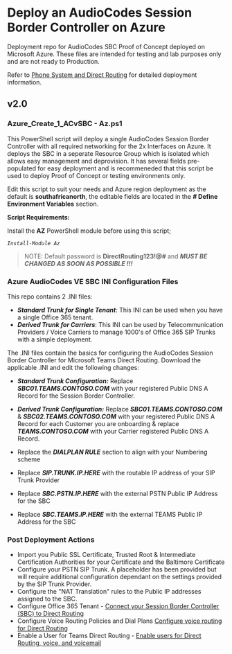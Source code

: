 # Deploy an AudioCodes Session Border Controller on Azure
Deployment repo for AudioCodes SBC Proof of Concept deployed on Microsoft Azure. These files are intended for testing and lab purposes only and are not ready to Production.

Refer to [Phone System and Direct Routing](https://docs.microsoft.com/en-us/MicrosoftTeams/direct-routing-landing-page) for detailed deployment information.

## v2.0

### Azure_Create_1_ACvSBC - Az.ps1

This PowerShell script will deploy a single AudioCodes Session Border Controller with all required networking for the 2x Interfaces on Azure. It deploys the SBC in a seperate Resource Group which is isolated which allows easy management and deprovision. It has several fields pre-populated for easy deployment and is recommeneded that this script be used to deploy Proof of Concept or testing environments only.

Edit this script to suit your needs and Azure region deployment as the default is **southafricanorth**, the editable fields are located in the **# Define Environment Variables** section.

**Script Requirements:**

Install the **AZ** PowerShell module before using this script;

*`Install-Module Az`*

> NOTE: Default password is **DirectRouting123!@#** and ***MUST BE CHANGED AS SOON AS POSSIBLE !!!***

### Azure AudioCodes VE SBC INI Configuration Files

This repo contains 2 .INI files:
- ***Standard Trunk for Single Tenant***: This INI can be used when you have a single Office 365 tenant.
- ***Derived Trunk for Carriers***: This INI can be used by Telecommunication Providers / Voice Carriers to manage 1000's of Office 365 SIP Trunks with a simple deployment.

The .INI files contain the basics for configuring the AudioCodes Session Border Controller for Microsoft Teams Direct Routing. Download the applicable .INI and edit the following changes:

- ***Standard Trunk Configuration:*** Replace ***SBC01.TEAMS.CONTOSO.COM*** with your registered Public DNS A Record for the Session Border Controller.
- ***Derived Trunk Configuration:*** Replace ***SBC01.TEAMS.CONTOSO.COM*** & ***SBC02.TEAMS.CONTOSO.COM*** with your registered Public DNS A Record for each Customer you are onboarding & replace ***TEAMS.CONTOSO.COM*** with your Carrier registered Public DNS A Record.

- Replace the ***DIALPLAN RULE*** section to align with your Numbering scheme

- Replace ***SIP.TRUNK.IP.HERE*** with the routable IP address of your SIP Trunk Provider

- Replace ***SBC.PSTN.IP.HERE*** with the external PSTN Public IP Address for the SBC

- Replace ***SBC.TEAMS.IP.HERE*** with the external TEAMS Public IP Address for the SBC

### Post Deployment Actions

- Import you Public SSL Certificate, Trusted Root & Intermediate Certification Authorities for your Certificate and the Baltimore Certificate
- Configure your PSTN SIP Trunk. A placeholder has been provided but will require additional configuration dependant on the settings provided by the SIP Trunk Provider.
- Configure the "NAT Translation" rules to the Public IP addresses assigned to the SBC.
- Configure Office 365 Tenant - [Connect your Session Border Controller (SBC) to Direct Routing](https://docs.microsoft.com/en-us/MicrosoftTeams/direct-routing-connect-the-sbc)
- Configure Voice Routing Policies and Dial Plans [Configure voice routing for Direct Routing](https://docs.microsoft.com/en-us/MicrosoftTeams/direct-routing-voice-routing)
- Enable a User for Teams Direct Routing - [Enable users for Direct Routing, voice, and voicemail](https://docs.microsoft.com/en-us/MicrosoftTeams/direct-routing-enable-users)
